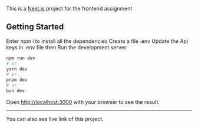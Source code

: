 This is a [Next.js](https://nextjs.org) project for the frontend assignment 

## Getting Started

Enter npm i to install all the dependencies
Create a file .env
Update the Api keys in .env file
then
Run the development server:

```bash
npm run dev
# or
yarn dev
# or
pnpm dev
# or
bun dev
```

Open [http://localhost:3000](http://localhost:3000) with your browser to see the result.

---

You can also see live link of this project.

